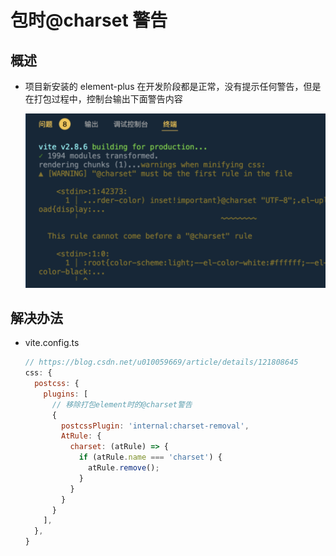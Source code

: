 # 包时@charset 警告

## 概述

- 项目新安装的 element-plus 在开发阶段都是正常，没有提示任何警告，但是在打包过程中，控制台输出下面警告内容

    ![](image/image_kl-I7_TQ8a.png)

## 解决办法

- vite.config.ts

    ```js
    // https://blog.csdn.net/u010059669/article/details/121808645
    css: {
      postcss: {
        plugins: [
          // 移除打包element时的@charset警告
          {
            postcssPlugin: 'internal:charset-removal',
            AtRule: {
              charset: (atRule) => {
                if (atRule.name === 'charset') {
                  atRule.remove();
                }
              }
            }
          }
        ],
      },
    }
    ```
